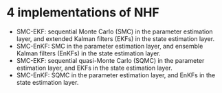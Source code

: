 # 4 implementations of NHF

* SMC-EKF: sequential Monte Carlo (SMC) in the parameter estimation layer, and extended Kalman filters (EKFs) in the state estimation layer.
* SMC-EnKF: SMC in the parameter estimation layer, and ensemble Kalman filters (EnKFs) in the state estimation layer.
* SMC-EKF: sequential quasi-Monte Carlo (SQMC) in the parameter estimation layer, and EKFs in the state estimation layer.
* SMC-EnKF: SQMC in the parameter estimation layer, and EnKFs in the state estimation layer.
